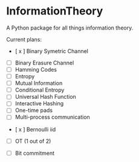 # InformationTheory

A Python package for all things information theory.

Current plans:

- [ x ] Binary Symetric Channel
- [ ] Binary Erasure Channel
- [ ] Hamming Codes
- [ ] Entropy
- [ ] Mutual Information
- [ ] Conditional Entropy
- [ ] Universal Hash Function
- [ ] Interactive Hashing
- [ ] One-time pads
- [ ] Multi-process communication
- [ x ] Bernoulli iid
- [ ] OT (1 out of 2)
- [ ] Bit commitment 

